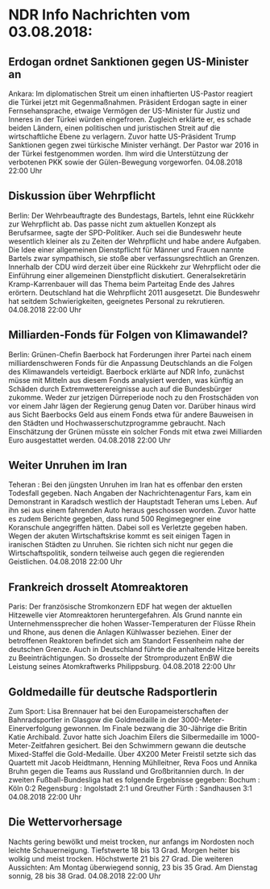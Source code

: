 # NDR Info Nachrichten vom 03.08.2018:


## Erdogan ordnet Sanktionen gegen US-Minister an
Ankara: Im diplomatischen Streit um einen inhaftierten US-Pastor reagiert die Türkei jetzt mit Gegenmaßnahmen. Präsident Erdogan sagte in einer Fernsehansprache, etwaige Vermögen der US-Minister für Justiz und Inneres in der Türkei würden eingefroren. Zugleich erklärte er, es schade beiden Ländern, einen politischen und juristischen Streit auf die wirtschaftliche Ebene zu verlagern. Zuvor hatte US-Präsident Trump Sanktionen gegen zwei türkische Minister verhängt. Der Pastor war 2016 in der Türkei festgenommen worden. Ihm wird die Unterstützung der verbotenen PKK sowie der Gülen-Bewegung vorgeworfen. 04.08.2018 22:00 Uhr 

## Diskussion über Wehrpflicht
Berlin:          Der Wehrbeauftragte des Bundestags, Bartels, lehnt eine Rückkehr zur Wehrpflicht ab. Das passe nicht zum aktuellen Konzept als Berufsarmee, sagte der SPD-Politiker. Auch sei die Bundeswehr heute wesentlich kleiner als zu Zeiten der Wehrpflicht und habe andere Aufgaben. Die Idee einer allgemeinen Dienstpflicht für Männer und Frauen nannte Bartels zwar sympathisch, sie stoße aber verfassungsrechtlich an Grenzen. Innerhalb der CDU wird derzeit über eine Rückkehr zur Wehrpflicht oder die Einführung einer allgemeinen Dienstpflicht diskutiert. Generalsekretärin Kramp-Karrenbauer will das Thema beim Parteitag Ende des Jahres erörtern. Deutschland hat die Wehrpflicht 2011 ausgesetzt. Die Bundeswehr hat seitdem Schwierigkeiten, geeignetes Personal zu rekrutieren. 04.08.2018 22:00 Uhr 

## Milliarden-Fonds für Folgen von Klimawandel?
Berlin: Grünen-Chefin Baerbock hat Forderungen ihrer Partei nach einem milliardenschweren Fonds für die Anpassung Deutschlands an die Folgen des Klimawandels verteidigt. Baerbock erklärte auf NDR Info, zunächst müsse mit Mitteln aus diesem Fonds analysiert werden, was künftig an Schäden durch Extremwetterereignisse auch auf die Bundesbürger zukomme. Weder zur jetzigen Dürreperiode noch zu den Frostschäden von vor einem Jahr lägen der Regierung genug Daten vor. Darüber hinaus wird aus Sicht Baerbocks Geld aus einem Fonds etwa für andere Bauweisen in den Städten und Hochwasserschutzprogramme gebraucht. Nach Einschätzung der Grünen müsste ein solcher Fonds mit etwa zwei Milliarden Euro ausgestattet werden. 04.08.2018 22:00 Uhr 

## Weiter Unruhen im Iran
Teheran : Bei den jüngsten Unruhen im Iran hat es offenbar den ersten Todesfall gegeben. Nach Angaben der Nachrichtenagentur Fars, kam ein Demonstrant in Karadsch westlich der Hauptstadt Teheran ums Leben. Auf ihn sei aus einem fahrenden Auto heraus geschossen worden. Zuvor hatte es zudem Berichte gegeben, dass rund 500 Regimegegner eine Koranschule angegriffen hätten. Dabei soll es Verletzte gegeben haben. Wegen der akuten Wirtschaftskrise kommt es seit einigen Tagen in iranischen Städten zu Unruhen. Sie richten sich nicht nur gegen die Wirtschaftspolitik, sondern teilweise auch gegen die regierenden Geistlichen. 04.08.2018 22:00 Uhr 

## Frankreich drosselt Atomreaktoren
Paris: Der französische Stromkonzern EDF hat wegen der aktuellen Hitzewelle vier Atomreaktoren heruntergefahren. Als Grund nannte ein Unternehmenssprecher die hohen Wasser-Temperaturen der Flüsse Rhein und Rhone, aus denen die Anlagen Kühlwasser beziehen. Einer der betroffenen Reaktoren befindet sich am Standort Fessenheim nahe der deutschen Grenze. Auch in Deutschland führte die anhaltende Hitze bereits zu Beeinträchtigungen. So drosselte der Stromproduzent EnBW die Leistung seines Atomkraftwerks Philippsburg. 04.08.2018 22:00 Uhr 

## Goldmedaille für deutsche Radsportlerin
Zum Sport: Lisa Brennauer hat bei den Europameisterschaften der Bahnradsportler in Glasgow die Goldmedaille in der 3000-Meter-Einerverfolgung gewonnen. Im Finale bezwang die 30-Jährige die Britin Katie Archibald. Zuvor hatte sich Joachim Eilers die Silbermedaille im 1000-Meter-Zeitfahren gesichert. Bei den Schwimmern gewann die deutsche Mixed-Staffel die Gold-Medaille. Über 4X200 Meter Freistil setzte sich das Quartett mit Jacob Heidtmann, Henning Mühlleitner, Reva Foos und Annika Bruhn gegen die Teams aus Russland und Großbritannien durch. In der zweiten Fußball-Bundesliga hat es folgende Ergebnisse gegeben: Bochum : Köln 0:2
Regensburg : Ingolstadt		2:1
und Greuther Fürth : Sandhausen	3:1 04.08.2018 22:00 Uhr 

## Die Wettervorhersage
Nachts gering bewölkt und meist trocken, nur anfangs im Nordosten noch leichte Schauerneigung. Tiefstwerte 18 bis 13 Grad. Morgen heiter bis wolkig und meist trocken. Höchstwerte 21 bis 27 Grad. Die weiteren Aussichten: Am Montag überwiegend sonnig, 23 bis 35 Grad. Am Dienstag sonnig, 28 bis 38 Grad. 04.08.2018 22:00 Uhr 

